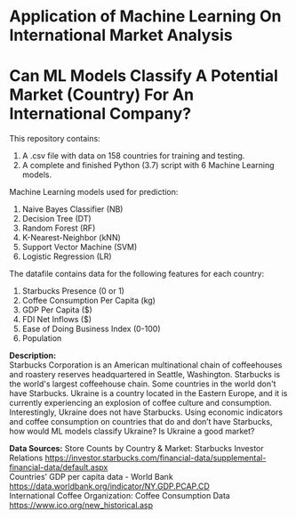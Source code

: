 # Application of Machine Learning On International Market Analysis
# Can ML Models Classify A Potential Market (Country) For An International Company?

This repository contains:
1. A .csv file with data on 158 countries for training and testing.
2. A complete and finished Python (3.7) script with 6 Machine Learning models.

Machine Learning models used for prediction:
1. Naive Bayes Classifier (NB)
2. Decision Tree (DT)
3. Random Forest (RF)
4. K-Nearest-Neighbor (kNN)
5. Support Vector Machine (SVM)
6. Logistic Regression (LR)

The datafile contains data for the following features for each country:
1. Starbucks Presence (0 or 1)
2. Coffee Consumption Per Capita (kg)
3. GDP Per Capita ($)
4. FDI Net Inflows ($)
5. Ease of Doing Business Index (0-100)
6. Population

**Description:**  
Starbucks Corporation is an American multinational chain of coffeehouses and roastery reserves headquartered in Seattle, Washington. Starbucks is the world's largest coffeehouse chain. Some countries in the world don't have Starbucks. Ukraine is a country located in the Eastern Europe, and it is currently experiencing an explosion of coffee culture and consumption. Interestingly, Ukraine does not have Starbucks. Using economic indicators and coffee consumption on countries that do and don’t have Starbucks, how would ML models classify Ukraine? Is Ukraine a good market?


**Data Sources:**
Store Counts by Country & Market: Starbucks Investor Relations
https://investor.starbucks.com/financial-data/supplemental-financial-data/default.aspx  
Countries’ GDP per capita data - World Bank
https://data.worldbank.org/indicator/NY.GDP.PCAP.CD    
International Coffee Organization: Coffee Consumption Data
https://www.ico.org/new_historical.asp 

